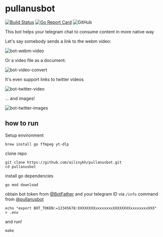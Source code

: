 # pullanusbot

[![Build Status](https://github.com/ailinykh/pullanusbot/workflows/build/badge.svg)](https://github.com/ailinykh/pullanusbot/actions?query=workflow%3Abuild)
[![Go Report Card](https://goreportcard.com/badge/github.com/ailinykh/pullanusbot)](https://goreportcard.com/report/github.com/ailinykh/pullanusbot)
![GitHub](https://img.shields.io/github/license/ailinykh/pullanusbot.svg)

This bot helps your telegram chat to consume content in more native way

Let's say somebody sends a link to the webm video:

![bot-webm-video](https://user-images.githubusercontent.com/939390/95298451-c7757100-0884-11eb-9140-4c6474959720.gif)

Or a video file as a document:

![bot-video-convert](https://user-images.githubusercontent.com/939390/95298623-07d4ef00-0885-11eb-92e4-b3c2015f7ecc.gif)

It's even support links to twitter videos

![bot-twitter-video](https://user-images.githubusercontent.com/939390/95298730-3783f700-0885-11eb-9650-b0c04e40aa2f.gif)

... and images!

![bot-twitter-images](https://user-images.githubusercontent.com/939390/95298790-4cf92100-0885-11eb-8bb2-8adbc91f5b23.gif)

## how to run

Setup environment

```shell
brew install go ffmpeg yt-dlp
```
clone repo

```shell
git clone https://github.com/ailinykh/pullanusbot.git
cd pullanusbot
```

install go dependencies
```shell
go mod download
```
obtain bot token from [@BotFather](https://t.me/BotFather) and your telegram ID via `/info` command from [@pullanusbot](https://t.me/pullanusbot)

```shell
echo "export BOT_TOKEN:=12345678:XXXXXXXXxxxxxxxxXXXXXXXXxxxxxxxxXXX" > .env
```

and run!

```shell
make
```
